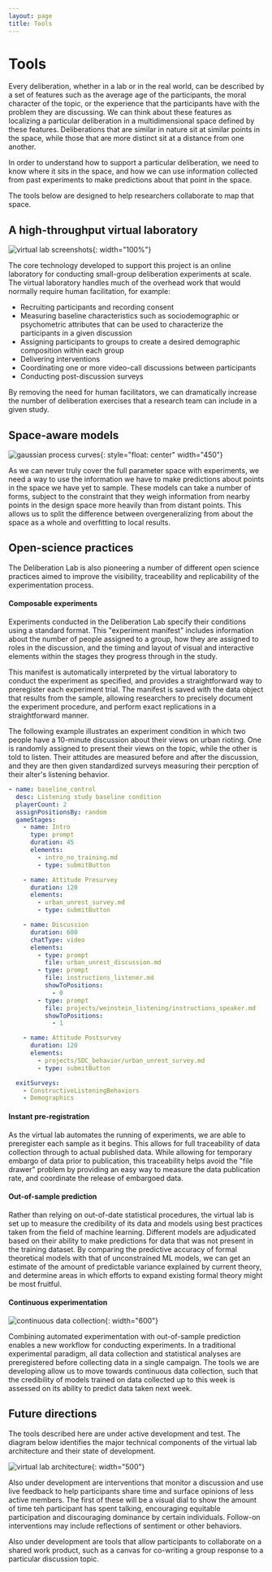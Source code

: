 ```yaml
---
layout: page
title: Tools
---
```


# Tools

Every deliberation, whether in a lab or in the real world, can be described by a set of features such as the average age of the participants, the moral character of the topic, or the experience that the participants have with the problem they are discussing. We can think about these features as localizing a particular deliberation in a multidimensional space defined by these features. Deliberations that are similar in nature sit at similar points in the space, while those that are more distinct sit at a distance from one another.

In order to understand how to support a particular deliberation, we need to know where it sits in the space, and how we can use information collected from past experiments to make predictions about that point in the space.

The tools below are designed to help researchers collaborate to map that space.

## A high-throughput virtual laboratory

![virtual lab screenshots](/assets/img/virtual_lab_screenshots.png){: width="100%"}

The core technology developed to support this project is an online laboratory for conducting small-group deliberation experiments at scale. The virtual laboratory handles much of the overhead work that would normally require human facilitation, for example:

- Recruiting participants and recording consent
- Measuring baseline characteristics such as sociodemographic or psychometric attributes that can be used to characterize the participants in a given discussion
- Assigning participants to groups to create a desired demographic composition within each group
- Delivering interventions
- Coordinating one or more video-call discussions between participants
- Conducting post-discussion surveys

By removing the need for human facilitators, we can dramatically increase the number of deliberation exercises that a research team can include in a given study.

## Space-aware models

![gaussian process curves](/assets/img/space_aware_model.png){: style="float: center" width="450"}

As we can never truly cover the full parameter space with experiments, we need a way to use the information we have to make predictions about points in the space we have yet to sample. These models can take a number of forms, subject to the constraint that they weigh information from nearby points in the design space more heavily than from distant points. This allows us to split the difference between overgeneralizing from about the space as a whole and overfitting to local results.

## Open-science practices

The Deliberation Lab is also pioneering a number of different open science practices aimed to improve the visibility, traceability and replicability of the experimentation process.

#### Composable experiments

Experiments conducted in the Deliberation Lab specify their conditions using a standard format. This "experiment manifest" includes information about the number of people assigned to a group, how they are assigned to roles in the discussion, and the timing and layout of visual and interactive elements within the stages they progress through in the study.

This manifest is automatically interpreted by the virtual laboratory to conduct the experiment as specified, and provides a straightforward way to preregister each experiment trial. The manifest is saved with the data object that results from the sample, allowing researchers to precisely document the experiment procedure, and perform exact replications in a straightforward manner.

The following example illustrates an experiment condition in which two people have a 10-minute discussion about their views on urban rioting. One is randomly assigned to present their views on the topic, while the other is told to listen. Their attitudes are measured before and after the discussion, and they are then given standardized surveys measuring their percption of their alter's listening behavior.

```yaml
- name: baseline_control
  desc: Listening study baseline condition
  playerCount: 2
  assignPositionsBy: random
  gameStages:
    - name: Intro
      type: prompt
      duration: 45
      elements:
        - intro_no_training.md
        - type: submitButton

    - name: Attitude Presurvey
      duration: 120
      elements:
        - urban_unrest_survey.md
        - type: submitButton

    - name: Discussion
      duration: 600
      chatType: video
      elements:
        - type: prompt
          file: urban_unrest_discussion.md
        - type: prompt
          file: instructions_listener.md
          showToPositions:
            - 0
        - type: prompt
          file: projects/weinstein_listening/instructions_speaker.md
          showToPositions:
            - 1

    - name: Attitude Postsurvey
      duration: 120
      elements:
        - projects/SDC_behavior/urban_unrest_survey.md
        - type: submitButton

  exitSurveys:
    - ConstructiveListeningBehaviors
    - Demographics
```

#### Instant pre-registration

As the virtual lab automates the running of experiments, we are able to preregister each sample as it begins. This allows for full traceability of data collection through to actual published data. While allowing for temporary embargo of data prior to publication, this traceability helps avoid the "file drawer" problem by providing an easy way to measure the data publication rate, and coordinate the release of embargoed data.

#### Out-of-sample prediction

Rather than relying on out-of-date statistical procedures, the virtual lab is set up to measure the credibility of its data and models using best practices taken from the field of machine learning. Different models are adjudicated based on their ability to make predictions for data that was not present in the training dataset. By comparing the predictive accuracy of formal theoretical models with that of unconstrained ML models, we can get an estimate of the amount of predictable variance explained by current theory, and determine areas in which efforts to expand existing formal theory might be most fruitful.

#### Continuous experimentation

![continuous data collection](/assets/img/continuous_data_collection.png){: width="600"}

Combining automated experimentation with out-of-sample prediction enables a new workflow for conducting experiments. In a traditional experimental paradigm, all data collection and statistical analyses are preregistered before collecting data in a single campaign. The tools we are developing allow us to move towards continuous data collection, such that the credibility of models trained on data collected up to this week is assessed on its ability to predict data taken next week.

## Future directions

The tools described here are under active development and test. The diagram below identifies the major technical components of the virtual lab architecture and their state of development.

![virtual lab architecture](/assets/img/virtual_lab_architecture.png){: width="500"}

Also under development are interventions that monitor a discussion and use live feedback to help participants share time and surface opinions of less active members. The first of these will be a visual dial to show the amount of time teh participant has spent talking, encouraging equitable participation and discouraging dominance by certain individuals. Follow-on interventions may include reflections of sentiment or other behaviors.

Also under development are tools that allow participants to collaborate on a shared work product, such as a canvas for co-writing a group response to a particular discussion topic.
